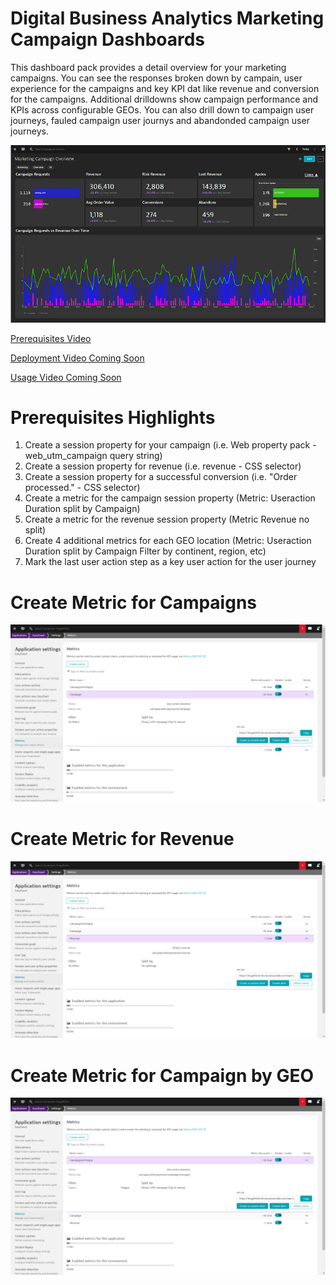 # Digital Business Analytics Marketing Campaign Dashboards

This dashboard pack provides a detail overview for your marketing campaigns. You can see the responses broken down by campain, user experience for the campaigns and key KPI dat like revenue and conversion for the campaigns. Additional drilldowns show campaign performance and KPIs across configurable GEOs. You can also drill down to campaign user journeys, fauled campaign user journys and abandonded campaign user journeys.

![Marketing Campaign Overview](image/MCO.png)

[Prerequisites Video](https://www.youtube.com/watch?v=VFRN0fexMbY "Prereq Video")

[Deployment Video Coming Soon]()

[Usage Video Coming Soon]()

# Prerequisites Highlights

1. Create a session property for your campaign (i.e. Web property pack - web\_utm\_campaign query string)
2. Create a session property for revenue (i.e. revenue - CSS selector)
3. Create a session property for a successful conversion (i.e. "Order processed." - CSS selector)
4. Create a metric for the campaign session property (Metric: Useraction Duration split by Campaign)
5. Create a metric for the revenue session property (Metric Revenue no split)
6. Create 4 additional metrics for each GEO location (Metric: Useraction Duration split by Campaign Filter by continent, region, etc)
7. Mark the last user action step as a key user action for the user journey

# Create Metric for Campaigns

![Marketing Campaign Overview](image/MCOCampaigns.png)

# Create Metric for Revenue

![Marketing Campaign Overview](image/MCORevenue.png)

# Create Metric for Campaign by GEO

![Marketing Campaign Overview](image/MCOCampaignsByGEO.png)

